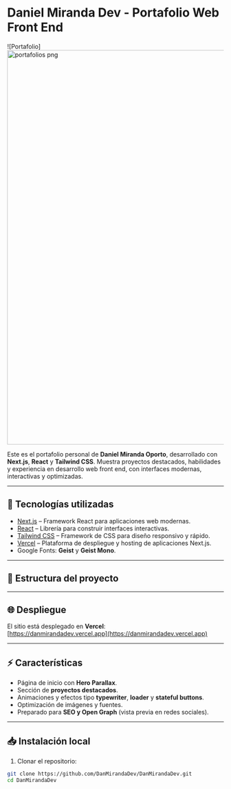 # Daniel Miranda Dev - Portafolio Web Front End

![Portafolio]
<img width="1904" height="915" alt="portafolios png" src="https://github.com/user-attachments/assets/37c20394-e8fc-4015-9c19-5e15aab80efb" />


Este es el portafolio personal de **Daniel Miranda Oporto**, desarrollado con **Next.js**, **React** y **Tailwind CSS**. Muestra proyectos destacados, habilidades y experiencia en desarrollo web front end, con interfaces modernas, interactivas y optimizadas.

---

## 🚀 Tecnologías utilizadas

- [Next.js](https://nextjs.org/) – Framework React para aplicaciones web modernas.
- [React](https://reactjs.org/) – Librería para construir interfaces interactivas.
- [Tailwind CSS](https://tailwindcss.com/) – Framework de CSS para diseño responsivo y rápido.
- [Vercel](https://vercel.com/) – Plataforma de despliegue y hosting de aplicaciones Next.js.
- Google Fonts: **Geist** y **Geist Mono**.

---

## 📂 Estructura del proyecto


---

## 🌐 Despliegue

El sitio está desplegado en **Vercel**:  
[https://danmirandadev.vercel.app](https://danmirandadev.vercel.app)

---

## ⚡ Características

- Página de inicio con **Hero Parallax**.
- Sección de **proyectos destacados**.
- Animaciones y efectos tipo **typewriter**, **loader** y **stateful buttons**.
- Optimización de imágenes y fuentes.
- Preparado para **SEO y Open Graph** (vista previa en redes sociales).

---

## 📥 Instalación local

1. Clonar el repositorio:

```bash
git clone https://github.com/DanMirandaDev/DanMirandaDev.git
cd DanMirandaDev


